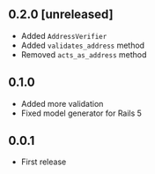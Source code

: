 ## 0.2.0 [unreleased]

- Added `AddressVerifier`
- Added `validates_address` method
- Removed `acts_as_address` method

## 0.1.0

- Added more validation
- Fixed model generator for Rails 5

## 0.0.1

- First release
